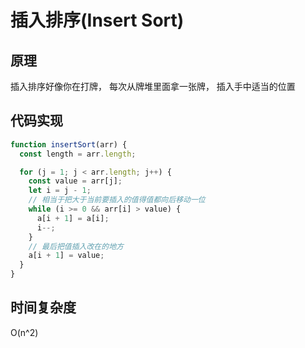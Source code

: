 # 插入排序(Insert Sort)

## 原理

插入排序好像你在打牌， 每次从牌堆里面拿一张牌， 插入手中适当的位置

## 代码实现

```js
function insertSort(arr) {
  const length = arr.length;

  for (j = 1; j < arr.length; j++) {
    const value = arr[j];
    let i = j - 1;
    // 相当于把大于当前要插入的值得值都向后移动一位
    while (i >= 0 && arr[i] > value) {
      a[i + 1] = a[i];
      i--;
    }
    // 最后把值插入改在的地方
    a[i + 1] = value;
  }
}
```

## 时间复杂度

O(n^2)
